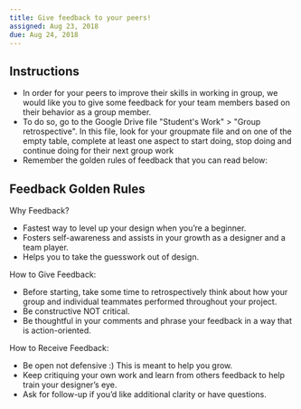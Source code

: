 ```yaml
---
title: Give feedback to your peers!
assigned: Aug 23, 2018
due: Aug 24, 2018
---
```



Instructions
--------

- In order for your peers to improve their skills in working in group, we would like you to give some feedback for your team members based on their behavior as a group member. 
- To do so, go to the Google Drive file "Student's Work" > "Group retrospective". In this file, look for your groupmate file and on one of the empty table, complete at least one aspect to start doing, stop doing and continue doing for their next group work
- Remember the golden rules of feedback that you can read below:

Feedback Golden Rules
-----------------------

Why Feedback?
- Fastest way to level up your design when you’re a beginner.
- Fosters self-awareness and assists in your growth as a designer and a team player. 
- Helps you to take the guesswork out of design. 

How to Give Feedback:
- Before starting, take some time to retrospectively think about how your group and individual teammates performed throughout your project. 
- Be constructive NOT critical. 
- Be thoughtful in your comments and phrase your feedback in a way that is action-oriented. 

How to Receive Feedback:
- Be open not defensive :) This is meant to help you grow. 
- Keep critiquing your own work and learn from others feedback to help train your designer’s eye.
- Ask for follow-up if you’d like additional clarity or have questions. 
